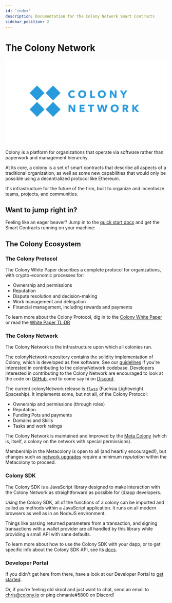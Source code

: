 ```yaml
---
id: "index"
description: Documentation for the Colony Network Smart Contracts
sidebar_position: 2
---
```


# The Colony Network

![](https://raw.githubusercontent.com/JoinColony/brand/v1.0.0/logo_network.svg)

Colony is a platform for organizations that operate via software rather than paperwork and management hierarchy.

At its core, a colony is a set of smart contracts that describe all aspects of a traditional organization, as well as some new capabilities that would only be possible using a decentralized protocol like Ethereum.

It's infrastructure for the future of the firm, built to organize and incentivize teams, projects, and communities.

## Want to jump right in?

Feeling like an eager beaver? Jump in to the [quick start docs](quick-start) and get the Smart Contracts running on your machine:

## The Colony Ecosystem

### The Colony Protocol

The Colony White Paper describes a complete protocol for organizations, with crypto-economic processes for:

* Ownership and permissions
* Reputation
* Dispute resolution and decision-making
* Work management and delegation
* Financial management, including rewards and payments

To learn more about the Colony Protocol, dig in to the [Colony White Paper](https://colony.io/whitepaper.pdf) or read the [White Paper TL;DR](tldr/)

### The Colony Network

The Colony Network is the infrastructure upon which all colonies run.

The colonyNetwork repository contains the solidity implementation of Colony, which is developed as free software. See our [guidelines](https://github.com/JoinColony/colonyNetwork/blob/develop/.github/CONTRIBUTING.md) if you're interested in contributing to the colonyNetwork codebase. Developers interested in contributing to the Colony Network are encouraged to look at the code on [GitHub](https://github.com/JoinColony/colonyNetwork), and to come say hi on [Discord](https://discord.gg/feVZWwysqM).

The current colonyNetwork release is [`flwss`](https://github.com/JoinColony/colonyNetwork/releases/tag/flwss) (Fuchsia Lightweight Spaceship). It implements some, but not all, of the Colony Protocol:

* Ownership and permissions (through roles)
* Reputation
* Funding Pots and payments
* Domains and Skills
* Tasks and work ratings

The Colony Network is maintained and improved by the [Meta Colony](tldr/metacolony.md) (which is, itself, a colony on the network with special permissions).

Membership in the Metacolony is open to all (and heartily encouraged!), but changes such as [network upgrades](concepts/upgrades.md) require a minimum _reputation_ within the Metacolony to proceed.

### Colony SDK

The Colony SDK is a JavaScript library designed to make interaction with the Colony Network as straightforward as possible for (d)app developers.

Using the Colony SDK, all of the functions of a colony can be imported and called as methods within a JavaScript application. It runs on all modern browsers as well as in an NodeJS environment.

Things like parsing returned parameters from a transaction, and signing transactions with a wallet provider are all handled by this library while providing a small API with sane defaults.

To learn more about how to use the Colony SDK with your dapp, or to get specific info about the Colony SDK API, see its [docs](https://docs.colony.io/colonysdk).

### Developer Portal

If you didn't get here from there, have a look at our Developer Portal to [get started](https://www.notion.so/colony/Colony-Developer-Portal-2155ba0a012e46f9991bbd693b04de2b).

Or, if you're feeling old skool and just want to chat, send an email to [chris@colony.io](mailto:build@colony.io) or ping chmanie#5800 on Discord!
